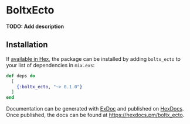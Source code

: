 # BoltxEcto

**TODO: Add description**

## Installation

If [available in Hex](https://hex.pm/docs/publish), the package can be installed
by adding `boltx_ecto` to your list of dependencies in `mix.exs`:

```elixir
def deps do
  [
    {:boltx_ecto, "~> 0.1.0"}
  ]
end
```

Documentation can be generated with [ExDoc](https://github.com/elixir-lang/ex_doc)
and published on [HexDocs](https://hexdocs.pm). Once published, the docs can
be found at <https://hexdocs.pm/boltx_ecto>.

